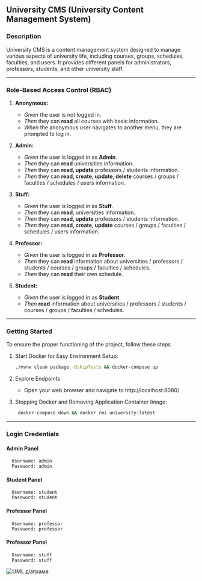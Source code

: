 ## University CMS (University Content Management System)

### Description
University CMS is a content management system designed to manage various aspects of university life, including courses, groups, schedules, faculties, and users. It provides different panels for administrators, professors, students, and other university staff.
***
### Role-Based Access Control (RBAC) 

1. **Anonymous:**
   - *Given* the user is not logged in.
   - *Then* they can **read** all courses with basic information.
   - *When* the anonymous user navigates to another menu, they are prompted to log in.


2. **Admin:**
   - *Given* the user is logged in as **Admin**.
   - *Then* they can **read** universities information.
   - *Then* they can **read, update** professors / students information.
   - *Then* they can **read, create, update, delete** courses / groups / faculties / schedules / users information.


3. **Stuff:**
   - *Given* the user is logged in as **Stuff**.
   - *Then* they can **read**, universities information.
   - *Then* they can **read, update** professors / students information.
   - *Then* they can **read, create, update** courses / groups / faculties / schedules / users information.


4. **Professor:**
   - *Given* the user is logged in as **Professor**.
   - *Then* they can **read** information about universities / professors / students / courses / groups / faculties /
     schedules.
   - *Then* they can **read** their own schedule.


5. **Student:**
   - *Given* the user is logged in as **Student**.
   - *Then* **read** information about universities / professors / students / courses / groups / faculties / schedules.
***

### Getting Started
To ensure the proper functioning of the project, follow these steps

1. Start Docker for Easy Environment Setup:

    ```bash
    ./mvnw clean package -DskipTests && docker-compose up
    ```
2. Explore Endpoints
      - Open your web browser and navigate to http://localhost:8080/

      
3. Stopping Docker and Removing Application Container Image:

   ```bash
    docker-compose down && docker rmi university:latest
    ```

***

### Login Credentials <br>

#### Admin Panel <br>

      Username: admin
      Password: admin

#### Student Panel <br>

      Username: student
      Password: student

#### Professor Panel <br>

      Username: professor
      Password: professor

#### Professor Panel <br>

      Username: stuff
      Password: stuff

![UML діаграма](diagram.png)

